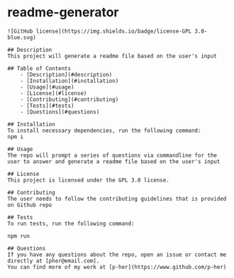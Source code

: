 # readme-generator

    ![GitHub license](https://img.shields.io/badge/license-GPL 3.0-blue.svg)

    ## Description
    This project will generate a readme file based on the user's input

    ## Table of Contents
        - [Description](#description)
        - [Installation](#installation)
        - [Usage](#usage)
        - [License](#license)
        - [Contributing](#contributing)
        - [Tests](#tests)
        - [Questions](#questions)

    ## Installation
    To install necessary dependencies, run the following command:
    npm i

    ## Usage
    The repo will prompt a series of questions via commandline for the user to answer and generate a readme file based on the user's input

    ## License
    This project is licensed under the GPL 3.0 license.
    
    ## Contributing
    The user needs to follow the contributing guidelines that is provided on Github repo

    ## Tests
    To run tests, run the following command:
   
    npm run

    ## Questions
    If you have any questions about the repo, open an issue or contact me directly at [pher@email.com].
    You can find more of my work at [p-her](https://www.github.com/p-her) 

